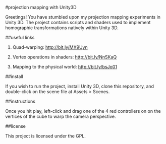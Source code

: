 #projection mapping with Unity3D

Greetings! You have stumbled upon my projection mapping experiments in Unity 3D.
The project contains scripts and shaders used to implement homographic transformations natively within Unity 3D. 

##useful links

1. Quad-warping: http://bit.ly/MX9Uyn

2. Vertex operations in shaders: http://bit.ly/NnSKaQ

3. Mapping to the physical world: http://bit.ly/bsJo01

##install 

If you wish to run the project, install Unity 3D, clone this repository, and double-click on the scene file at Assets > Scenes.

##instructions

Once you hit play, left-click and drag one of the 4 red controllers on on the vertices of the cube to warp the camera perspective.

##license

This project is licensed under the GPL.
